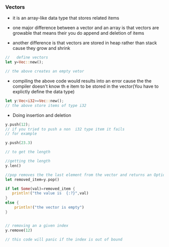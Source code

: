  ### Vectors
 - it is an array-like data type that stores related items
 - one major difference between a vector and an array is that vectors are growable that means their you do append and deletion of items 

 - another difference is that vectors are stored in heap rather than stack cause they grow and shrink


 ``` Rust
//   define vectors
let y=Vec::new();

// the above creates an empty vetor
 

 ```


- compiling the above code would results into an error cause the the compiler doesn't know th e
item to be stored in the vector(You have to explictly define the data type)

``` Rust
let y:Vec<i32>=Vec::new();
// the above store items of type i32

```



- Doing insertion and deletion

``` Rust
y.push(12);
// if you tried to push a non  i32 type item it fails
// for example

y.push(23.3)

// to get the length

//getting the length
y.len()

//pop removes the the last element from the vector and returns an Option of Some(val) or None if no item exists
let removed_item=y.pop()

if let Some(val)=removed_item {
   println!("the value is  {:?}",val)
}
else {
    println!("the vector is empty")
}


// removing an a given index
y.remove(12)

// this code will panic if the index is out of bound
```



